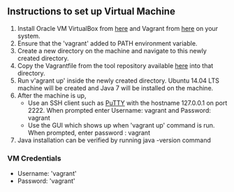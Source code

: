 ## Instructions to set up Virtual Machine  

1. Install Oracle VM VirtualBox from [here](https://www.virtualbox.org/wiki/Downloads) and Vagrant from [here](https://www.vagrantup.com/downloads.html) on your system. 
2. Ensure that the 'vagrant' added to PATH environment variable.
2. Create a new directory on the machine and navigate to this newly created directory.
3. Copy the Vagrantfile from the tool repository available [here](https://github.com/SoftwareEngineeringToolDemos/ICSE-2012-javamop/blob/master/build-vm/Vagrantfile) into that directory.
4. Run v'agrant up' inside the newly created directory. Ubuntu 14.04 LTS machine will be created and Java 7 will be installed on the machine.
5. After the machine is up, 
   * Use an SSH client such as [PuTTY](http://www.chiark.greenend.org.uk/~sgtatham/putty/download.html) with the hostname 127.0.0.1 on port 2222. When prompted enter Username: vagrant and Password: vagrant
   * Use the GUI which shows up when 'vagrant up' command is run. When prompted, enter password : vagrant
6. Java installation can be verified by running java -version command
  

### VM Credentials
* Username: 'vagrant'
* Password: 'vagrant'  
